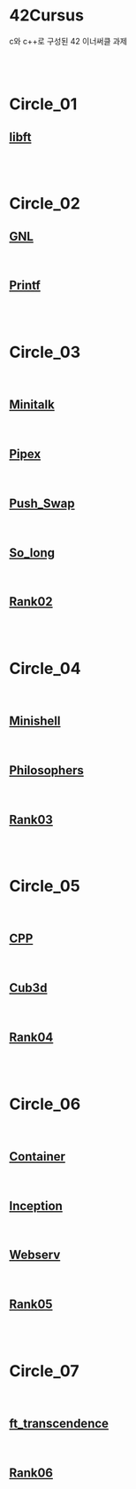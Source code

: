 
# 42Cursus

c와 c++로 구성된 42 이너써클 과제

</br>
</br>


# Circle_01

## [libft](./Circle_01/Libft/README.md)


</br>
</br>

# Circle_02

## [GNL](./Circle_02/Get_Next_Line/README.md)


</br>

## [Printf](./Circle_02/Printf/README.md)

</br>
</br>

# Circle_03

</br>


## [Minitalk](/Circle_03/Minitalk/README.md)



</br>


## [Pipex](./Circle_03/Pipex/README.md)


</br>


## [Push_Swap](./Circle_03/Push_Swap/README.md)


</br>


## [So_long](./Circle_03/So_long/README.md)


</br>


## [Rank02](./Circle_03/Rank02)



</br>
</br>

# Circle_04

</br>


## [Minishell](./Circle_04/Minishell/README.md)


</br>


## [Philosophers](./Circle_04/Philosophers/README.md/)



</br>


## [Rank03](./Circle_04/Rank03/)


</br>
</br>


# Circle_05

</br>


## [CPP](./Circle_05/CPP/README.md)


</br>


## [Cub3d](./Circle_05/Cub3d/README.md)



</br>


## [Rank04](./Circle_05/Rank04/)

</br>
</br>



# Circle_06

</br>


## [Container](./Circle_06/ft_containers/README.md)


</br>


## [Inception](./Circle_06/Inception/README.md)



</br>


## [Webserv](./Circle_06/Webserv/README.md)

</br>


## [Rank05](./Circle_06/Rank05/)

</br>
</br>

# Circle_07

</br>


## [ft_transcendence](./Circle_07/ft_transcendence/README.md)


</br>


## [Rank06](./Circle_07/rank06/)



